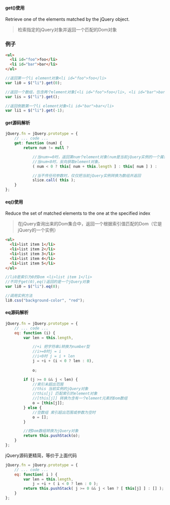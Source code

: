 #### get()使用

Retrieve one of the elements matched by the jQuery object.
> 检索指定的jQuery对象并返回一个匹配的Dom对象

### 例子

```html
<ul>
  <li id="foo">foo</li>
  <li id="bar">bar</li>
</ul>
```

```javascript
//返回第一个li element对象<li id="foo">foo</li>
var li0 = $("li").get(0);

//返回一个数组，包含两个element对象[<li id="foo">foo</li>, <li id="bar">bar</li>]
var lis = $("li").get();

//返回倒数第一个li element对象<li id="bar">bar</li>
var li1 = $("li").get(-1);
```

#### get源码解析

```javascript
jQuery.fn = jQuery.prototype = {
	// ... code ...
	get: function (num) {
		return num != null ?

			//当num>=0时，返回第num个element对象(num是当前jQuery实例的一个属性)
			//当num<0时，反向获取element对象。
			( num < 0 ? this[ num + this.length ] : this[ num ] ) :

			//当不传任何参数时，仅仅把当前jQuery实例转换为数组并返回
			slice.call( this );
	}
};
```
#### eq()使用

Reduce the set of matched elements to the one at the specified index
> 在jQuery查询出来的Dom集合中，返回一个根据索引值匹配的Dom（它是jQuery的一个实例）

```html
<ul>
  <li>list item 1</li>
  <li>list item 2</li>
  <li>list item 3</li>
  <li>list item 4</li>
  <li>list item 5</li>
</ul>
```

```javascript
//li0是索引为0的Dom <li>list item 1</li>
//不同于get(0),eq()返回的是一个jQuery对象
var li0 = $("li").eq(0);

//调用实例方法
li0.css("background-color", "red");
```

#### eq源码解析

```javascript
jQuery.fn = jQuery.prototype = {
	// ... code ...
	eq: function (i) {
		var len = this.length,

			//+i 把字符串i转换为number型
			//i>=0时j = i
			//i<0时 j = i + len
			j = +i + (i < 0 ? len : 0),
		
			o;

		if (j >= 0 && j < len) {
			//索引未超出范围
			//this 当前实例的jQuery对象
			//this[j] 匹配索引的element对象
			//[this[j]] 转换为含有一个element元素的Dom数组
			o = [this[j]];
		} else {
			//空数组 索引超出范围或参数为空时
			o = [];
		}

		//把Dom数组转换为jQuery对象
		return this.pushStack(o);
	}
};
```
jQuery源码更精简，等价于上面代码

```javascript
jQuery.fn = jQuery.prototype = {
	// ... code ...
	eq: function( i ) {
		var len = this.length,
			j = +i + ( i < 0 ? len : 0 );
		return this.pushStack( j >= 0 && j < len ? [ this[j] ] : [] );
	}
};
```



